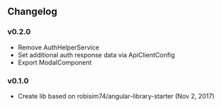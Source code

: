 ## Changelog

### v0.2.0
* Remove AuthHelperService
* Set additional auth response data via ApiClientConfig
* Export ModalComponent

### v0.1.0
* Create lib based on robisim74/angular-library-starter (Nov 2, 2017)
